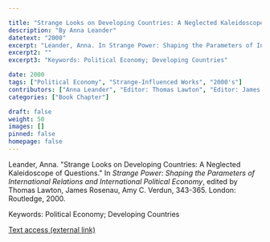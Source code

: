 ```yaml
---

title: "Strange Looks on Developing Countries: A Neglected Kaleidoscope of Questions"
description: "By Anna Leander"
datetext: "2000"
excerpt: "Leander, Anna. In Strange Power: Shaping the Parameters of International Relations and International Political Economy, edited by Thomas Lawton, James Rosenau, Amy C. Verdun, 343-365. London: Routledge, 2000."
excerpt2: ""
excerpt3: "Keywords: Political Economy; Developing Countries"

date: 2000
tags: ["Political Economy", "Strange-Influenced Works", "2000's"]
contributors: ["Anna Leander", "Editor: Thomas Lawton", "Editor: James Rosenau", "Editor: Amy C. Verdun"]
categories: ["Book Chapter"]

draft: false
weight: 50
images: []
pinned: false
homepage: false
---
```


Leander, Anna. "Strange Looks on Developing Countries: A Neglected Kaleidoscope of Questions." In *Strange Power: Shaping the Parameters of International Relations and International Political Economy*, edited by Thomas Lawton, James Rosenau, Amy C. Verdun, 343-365. London: Routledge, 2000.

Keywords: Political Economy; Developing Countries

[Text access (external link)](https://www.worldcat.org/title/1022846081)
